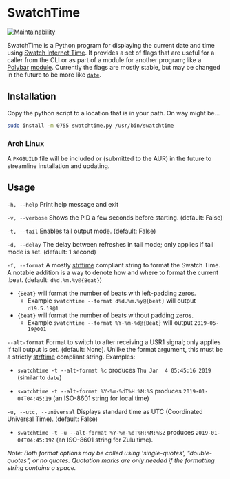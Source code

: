 # SwatchTime

[![Maintainability](https://api.codeclimate.com/v1/badges/dd0f9388c802c7c8cea2/maintainability)](https://codeclimate.com/github/henry-malinowski/SwatchTime/maintainability)

SwatchTime is a Python program for displaying the current date and time using [Swatch Internet Time](https://en.wikipedia.org/wiki/Swatch_Internet_Time). It provides a set of flags that are useful for a caller from the CLI or as part of a module for another program; like a [Polybar](https://github.com/jaagr/polybar) [module](https://github.com/jaagr/polybar/wiki/User-contributed-modules).  Currently the flags are mostly stable, but may be changed in the future to be more like [`date`](https://linux.die.net/man/1/date).

## Installation

Copy the python script to a location that is in your path. On way might be...

```sh
sudo install -m 0755 swatchtime.py /usr/bin/swatchtime
```

### Arch Linux

A `PKGBUILD` file will be included or (submitted to the AUR) in the future to streamline installation and updating.

## Usage

`-h, --help` Print help message and exit

`-v, --verbose` Shows the PID a few seconds before starting. (default: False)

`-t, --tail` Enables tail output mode. (default: False)

`-d, --delay` The delay between refreshes in tail mode; only applies if tail mode is set. (default: 1 second)

`-f, --format` A mostly [strftime](https://docs.python.org/3/library/datetime.html#strftime-and-strptime-behavior) compliant string to format the Swatch Time. A notable addition is a way to denote how and where to format the current .beat. (default: `d%d.%m.%y@{Beat}`)

* `{Beat}` will format the number of beats with left-padding zeros.
  * Example `swatchtime --format d%d.%m.%y@{beat}` will output `d19.5.19@1`
* `{beat}` will format the number of beats without padding zeros.
  * Example `swatchtime --format %Y-%m-%d@{Beat}` will output `2019-05-19@001`

`--alt-format` Format to switch to after receiving a USR1 signal; only applies if tail output is set. (default: None). Unlike the format argument, this must be a strictly [strftime](https://docs.python.org/3/library/datetime.html#strftime-and-strptime-behavior) compliant string. Examples:

* `swatchtime -t --alt-format %c` produces `Thu Jan  4 05:45:16 2019` (similar to `date`)

* `swatchtime -t --alt-format %Y-%m-%dT%H:%M:%S` produces `2019-01-04T04:45:19` (an ISO-8601 string for local time)

`-u, --utc, --universal` Displays standard time as UTC (Coordinated Universal Time). (default: False)

* `swatchtime -t -u --alt-format %Y-%m-%dT%H:%M:%SZ` produces `2019-01-04T04:45:19Z` (an ISO-8601 string for Zulu time).

*Note: Both format options may be called using 'single-quotes', "double-quotes", or no quotes. Quotation marks are only needed if the formatting string contains a space.*
